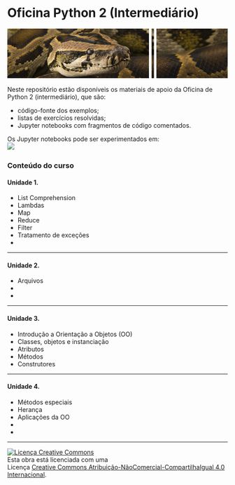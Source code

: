 <h1>Oficina Python 2 (Intermediário)</h1>
<img src='https://github.com/pjandl/opy2/blob/master/repo-cover-opy2.png?raw=true' alt='![Oficina Python 2 (intermediário)]' />
<p>Neste repositório estão disponíveis os materiais de apoio da Oficina de Python 2 (intermediário), que são:</p>
<ul>
<li>código-fonte dos exemplos;</li>
<li>listas de exercícios resolvidas;</li>
<li>Jupyter notebooks com fragmentos de código comentados.</li>
</ul>
<p>Os Jupyter notebooks pode ser experimentados em:<br/>
<a href='https://mybinder.org/v2/gh/pjandl/opy2/HEAD'><img src='https://mybinder.org/badge_logo.svg' /></a></p>

<h3>Conteúdo do curso</h3>

<h4>Unidade 1.</h4>
<ul>
<li>List Comprehension</li>
<li>Lambdas</li>
<li>Map</li>
<li>Reduce</li>
<li>Filter</li>
<li>Tratamento de exceções</li>
<li></li>
</ul>
<hr/>
<h4>Unidade 2.</h4>
<ul>
<li>Arquivos</li>
<li></li>
<li></li>
</ul>
<hr/>
<h4>Unidade 3.</h4>
<ul>
<li>Introdução a Orientação a Objetos (OO)</li>
<li>Classes, objetos e instanciação</li>
<li>Atributos</li>
<li>Métodos</li>
<li>Construtores</li>
</ul>
<hr/>
<h4>Unidade 4.</h4>
<ul>
<li>Métodos especiais</li>
<li>Herança</li>
<li>Aplicações da OO</li>
<li></li>
<li></li>
</ul>
<hr/>
<a rel="license" href="http://creativecommons.org/licenses/by-nc-sa/4.0/"><img alt="Licença Creative Commons" style="border-width:0" src="https://i.creativecommons.org/l/by-nc-sa/4.0/88x31.png" /></a><br />Esta obra está licenciada com uma<br/>Licença <a rel="license" href="http://creativecommons.org/licenses/by-nc-sa/4.0/">Creative Commons Atribuição-NãoComercial-CompartilhaIgual 4.0 Internacional</a>.
